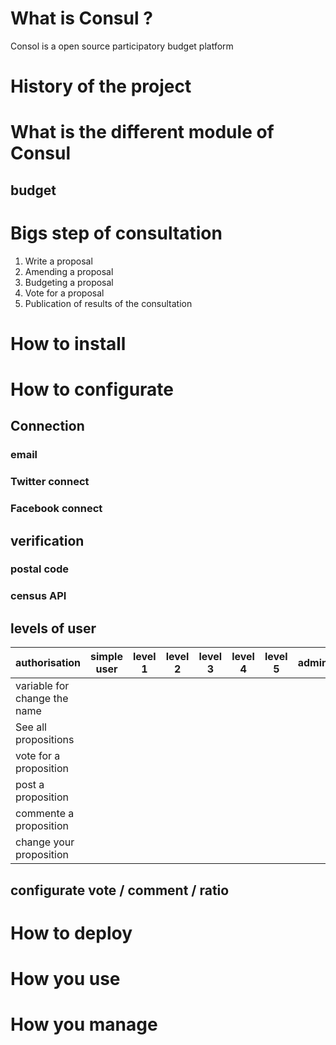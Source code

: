 # What is Consul ?
Consol is a open source participatory budget platform
# History of the project
# What is the different module of Consul
## budget
# Bigs step of consultation
1. Write a proposal
2. Amending a proposal
3. Budgeting a proposal
4. Vote for a proposal
5. Publication of results of the consultation
# How to install
# How to configurate
## Connection
### email

### Twitter connect

### Facebook connect

## verification

### postal code

### census API

## levels of user

| authorisation                 | simple user   | level 1 | level 2 | level 3 | level 4 | level 5 | admin |                                
| ------------------------------|:-------------:|:-------------:|:-------------:|:-------------:|:-------------:|:-------------:| -----:|
| variable for change the name  |
| See all propositions          |
| vote for a proposition        |
| post a proposition            |
| commente a proposition        |
| change your proposition       |


## configurate vote / comment / ratio

# How to deploy
# How you use
# How you manage